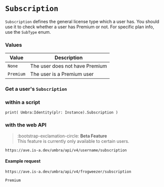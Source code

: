 # `Subscription`

`Subscription` defines the general license type which a user has. You should use it to check whether a user has Premium or not. For specific plan info, use the `SubType` enum.

### Values

|Value|Description|
|---|---|
|`None`|The user does not have Premium|
|`Premium`|The user is a Premium user|

### Get a user's `Subscription`

### within a script

```
print( Umbra:Identity(plr: Instance).Subscription )
```

### with the web API

> :bootstrap-exclamation-circle:
**Beta Feature**<br>
This feature is currently only available to certain users.

```
https://ave.is-a.dev/umbra/api/v4/username/subscription
```

#### Example request

``` title="Request URL"
https://ave.is-a.dev/umbra/api/v4/frogweezer/subscription
```

``` title="Response"
Premium
```